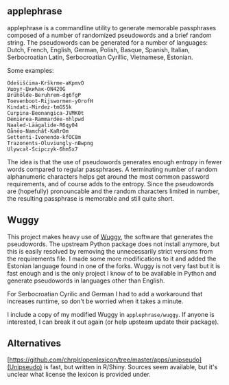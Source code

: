 ## applephrase

applephrase is a commandline utility to generate memorable passphrases composed of a number of randomized pseudowords and a brief random string. The pseudowords can be generated for a number of languages: Dutch, French, English, German, Polish, Basque, Spanish, Italian, Serbocroatian Latin, Serbocroatian Cyrillic, Vietnamese, Estonian.

Some examples:

    Odešišćima-Krškrme-aKpmvO
    Ушоут-Џкићак-ON420G
    Brühölde-Beruhrem-dg6fgP
    Toevenboot-Rijswormen-yOrofH
    Kindati-Mirdez-tmGS5k
    Curpina-Beonangica-JVMK0t
    Démièrea-Rammardée-nhlpwd
    Naaled-Läägalide-R6qy04
    Oằnẻo-Namchất-KaRrOm
    Settenti-Ivonendo-kfOC8m
    Trazonents-Oluviungly-nBwpng
    Ulywcał-Ścipczyk-6hmSx7

The idea is that the use of pseudowords generates enough entropy in fewer words compared to regular passphrases. A terminating number of random alphanumeric characters helps get around the most common password requirements, and of course adds to the entropy. Since the pseudowords are (hopefully) pronouncable and the random characters limited in number, the resulting passphrase is memorable and still quite short.

## Wuggy

This project makes heavy use of [Wuggy](https://github.com/WuggyCode/wuggy), the software that generates the pseudowords. The upstream Python package does not install anymore, but this is easily resolved by removing the unnecessarily strict versions from the requirements file. I made some more modifications to it and added the Estonian language found in one of the forks. Wuggy is not very fast but it is fast enough and is the only project I know of to be available in Python and generate pseudowords in languages other than English.

For Serbocroatian Cyrilic and German I had to add a workaround that increases runtime, so don't be worried when it takes a minute.

I include a copy of my modified Wuggy in `applephrase/wuggy`. If anyone is interested, I can break it out again (or help upsteam update their package).

## Alternatives

[https://github.com/chrplr/openlexicon/tree/master/apps/unipseudo](Unipseudo) is fast, but written in R/Shiny. Sources seem available, but it's unclear what license the lexicon is provided under.
